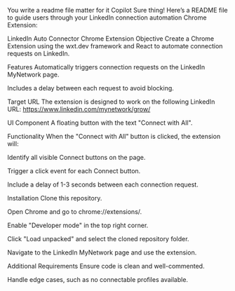 You
write a readme file matter for it
Copilot
Sure thing! Here’s a README file to guide users through your LinkedIn connection automation Chrome Extension:

LinkedIn Auto Connector Chrome Extension
Objective
Create a Chrome Extension using the wxt.dev framework and React to automate connection requests on LinkedIn.

Features
Automatically triggers connection requests on the LinkedIn MyNetwork page.

Includes a delay between each request to avoid blocking.

Target URL
The extension is designed to work on the following LinkedIn URL: https://www.linkedin.com/mynetwork/grow/

UI Component
A floating button with the text "Connect with All".

Functionality
When the "Connect with All" button is clicked, the extension will:

Identify all visible Connect buttons on the page.

Trigger a click event for each Connect button.

Include a delay of 1-3 seconds between each connection request.

Installation
Clone this repository.

Open Chrome and go to chrome://extensions/.

Enable "Developer mode" in the top right corner.

Click "Load unpacked" and select the cloned repository folder.

Navigate to the LinkedIn MyNetwork page and use the extension.

Additional Requirements
Ensure code is clean and well-commented.

Handle edge cases, such as no connectable profiles available.
